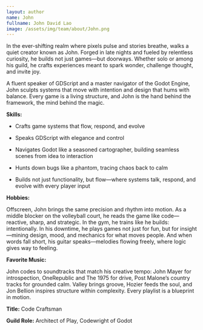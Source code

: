 ```yaml
---
layout: author
name: John
fullname: John David Lao
image: /assets/img/team/about/John.png
---
```

In the ever-shifting realm where pixels pulse and stories breathe, walks a quiet creator known as John. Forged in late nights and fueled by relentless curiosity, he builds not just games—but doorways. Whether solo or among his guild, he crafts experiences meant to spark wonder, challenge thought, and invite joy.

A fluent speaker of GDScript and a master navigator of the Godot Engine, John sculpts systems that move with intention and design that hums with balance. Every game is a living structure, and John is the hand behind the framework, the mind behind the magic.


**Skills:**

- Crafts game systems that flow, respond, and evolve

- Speaks GDScript with elegance and control

- Navigates Godot like a seasoned cartographer, building seamless scenes from idea to interaction

- Hunts down bugs like a phantom, tracing chaos back to calm

- Builds not just functionality, but flow—where systems talk, respond, and evolve with every player input


**Hobbies:**

Offscreen, John brings the same precision and rhythm into motion. As a middle blocker on the volleyball court, he reads the game like code—reactive, sharp, and strategic. In the gym, he trains like he builds: intentionally. In his downtime, he plays games not just for fun, but for insight—mining design, mood, and mechanics for what moves people. And when words fall short, his guitar speaks—melodies flowing freely, where logic gives way to feeling.


**Favorite Music:**

John codes to soundtracks that match his creative tempo: John Mayer for introspection, OneRepublic and The 1975 for drive, Post Malone’s country tracks for grounded calm. Valley brings groove, Hozier feeds the soul, and Jon Bellion inspires structure within complexity. Every playlist is a blueprint in motion.

<!--split-->

**Title:** Code Craftsman

**Guild Role:** Architect of Play, Codewright of Godot

